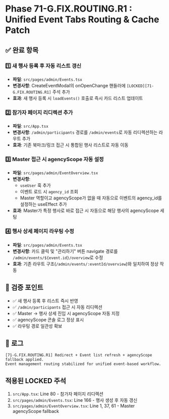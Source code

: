 # Phase 71-G.FIX.ROUTING.R1 : Unified Event Tabs Routing & Cache Patch

## ✅ 완료 항목

### 1️⃣ 새 행사 등록 후 자동 리스트 갱신
- **파일**: `src/pages/admin/Events.tsx`
- **변경사항**: CreateEventModal의 onOpenChange 핸들러에 `[LOCKED][71-G.FIX.ROUTING.R1]` 주석 추가
- **효과**: 새 행사 등록 시 `loadEvents()` 호출로 즉시 카드 리스트 업데이트

### 2️⃣ 참가자 페이지 리디렉션 추가
- **파일**: `src/App.tsx`
- **변경사항**: `/admin/participants` 경로를 `/admin/events`로 자동 리디렉션하는 라우트 추가
- **효과**: 기존 북마크/링크 접근 시 통합된 행사 리스트로 자동 이동

### 3️⃣ Master 접근 시 agencyScope 자동 설정
- **파일**: `src/pages/admin/EventOverview.tsx`
- **변경사항**: 
  - `useUser` 훅 추가
  - 이벤트 로드 시 `agency_id` 조회
  - Master 역할이고 agencyScope가 없을 때 자동으로 이벤트의 agency_id를 설정하는 useEffect 추가
- **효과**: Master가 특정 행사로 바로 접근 시 자동으로 해당 행사의 agencyScope 세팅

### 4️⃣ 행사 상세 페이지 라우팅 수정
- **파일**: `src/pages/admin/Events.tsx`
- **변경사항**: 카드 클릭 및 "관리하기" 버튼 navigate 경로를 `/admin/events/${event.id}/overview`로 수정
- **효과**: 기존 라우트 구조(`/admin/events/:eventId/overview`)와 일치하여 정상 작동

## 🧠 검증 포인트
- ✅ 새 행사 등록 후 리스트 즉시 반영
- ✅ `/admin/participants` 접근 시 자동 리디렉션
- ✅ Master → 행사 상세 진입 시 agencyScope 자동 지정
- ✅ agencyScope 콘솔 로그 정상 표시
- ✅ 라우팅 경로 일관성 확보

## 📘 로그
```
[71-G.FIX.ROUTING.R1] Redirect + Event list refresh + agencyScope fallback applied.
Event management routing stabilized for unified event-based workflow.
```

## 적용된 LOCKED 주석
1. `src/App.tsx`: Line 80 - 참가자 페이지 리디렉션
2. `src/pages/admin/Events.tsx`: Line 166 - 행사 생성 후 자동 갱신
3. `src/pages/admin/EventOverview.tsx`: Line 1, 37, 61 - Master agencyScope fallback

